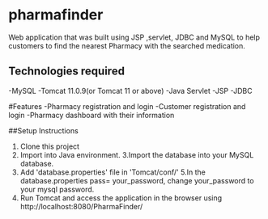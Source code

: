 # pharmafinder
Web application that was built using JSP ,servlet, JDBC and MySQL to help customers to find the nearest Pharmacy with the searched medication.

## Technologies required
-MySQL
-Tomcat 11.0.9(or Tomcat 11 or above)
-Java Servlet
-JSP
-JDBC

#Features
-Pharmacy registration and login
-Customer registration and login
-Pharmacy dashboard with their information

##Setup Instructions

1. Clone this project
2. Import into  Java environment.
3.Import the database into your MySQL database.
4. Add 'database.properties' file in  'Tomcat/conf/'
5.In the database.properties  pass= your_password, change your_password to your mysql password.
6. Run Tomcat and access the application in the browser using http://localhost:8080/PharmaFinder/